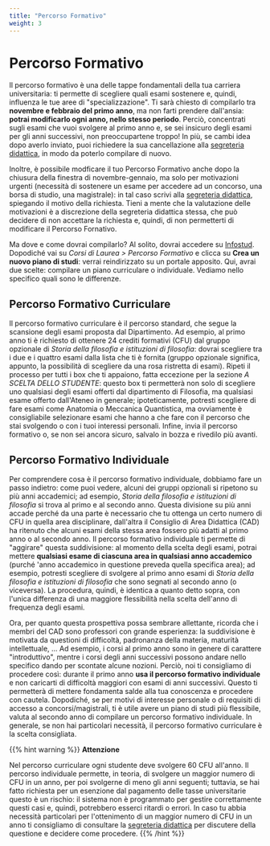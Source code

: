 ```yaml
---
title: "Percorso Formativo"
weight: 3
---
```


# Percorso Formativo

Il percorso formativo è una delle tappe fondamentali della tua carriera universitaria: ti permette di scegliere quali esami sostenere e, quindi, influenza le tue aree di "specializzazione". Ti sarà chiesto di compilarlo tra **novembre e febbraio del primo anno**, ma non farti prendere dall'ansia: **potrai modificarlo ogni anno, nello stesso periodo**. Perciò, concentrati sugli esami che vuoi svolgere al primo anno e, se sei insicuro degli esami per gli anni successivi, non preoccupartene troppo! In più, se cambi idea dopo averlo inviato, puoi richiedere la sua cancellazione alla [segreteria didattica](mailto:valentina.petito@uniroma1.it), in modo da poterlo compilare di nuovo.

Inoltre, è possibile modficare il tuo Percorso Formativo anche dopo la chiusura della finestra di novembre-gennaio, ma solo per motivazioni urgenti (necessità di sostenere un esame per accedere ad un concorso, una borsa di studio, una magistrale): in tal caso scrivi alla [segreteria didattica](mailto:valentina.petito@uniroma1.it), spiegando il motivo della richiesta. Tieni a mente che la valutazione delle motivazioni è a discrezione della segreteria didattica stessa, che può decidere di non accettare la richiesta e, quindi, di non permetterti di modificare il Percorso Fornativo.

Ma dove e come dovrai compilarlo? Al solito, dovrai accedere su [Infostud](https://www.uniroma1.it/it/pagina-strutturale/studenti). Dopodiché vai su _Corsi di Laurea > Percorso Formativo_ e clicca su **Crea un nuovo piano di studi**: verrai reindirizzato su un portale apposito. Qui, avrai due scelte: compilare un piano curriculare o individuale. Vediamo nello specifico quali sono le differenze.

## Percorso Formativo Curriculare

Il percorso formativo curriculare è il percorso standard, che segue la scansione degli esami proposta dal Dipartimento. Ad esempio, al primo anno ti è richiesto di ottenere 24 crediti formativi (CFU) dal gruppo opzionale di _Storia della filosofia e istituzioni di filosofia_: dovrai scegliere tra i due e i quattro esami dalla lista che ti è fornita (gruppo opzionale significa, appunto, la possibilità di scegliere da una rosa ristretta di esami). Ripeti il processo per tutti i box che ti appaiono, fatta eccezione per la sezione _A SCELTA DELLO STUDENTE_: questo box ti permetterà non solo di scegliere uno qualsiasi degli esami offerti dal dipartimento di Filosofia, ma qualsiasi esame offerto dall'Ateneo in generale; ipoteticamente, potresti scegliere di fare esami come Anatomia o Meccanica Quantistica, ma ovviamente è consigliabile selezionare esami che hanno a che fare con il percorso che stai svolgendo o con i tuoi interessi personali. Infine, invia il percorso formativo o, se non sei ancora sicuro, salvalo in bozza e rivedilo più avanti.

## Percorso Formativo Individuale

Per comprendere cosa è il percorso formativo individuale, dobbiamo fare un passo indietro: come puoi vedere, alcuni dei gruppi opzionali si ripetono su più anni accademici; ad esempio, _Storia della filosofia e istituzioni di filosofia_ si trova al primo e al secondo anno. Questa divisione su più anni accade perché da una parte è necessario che tu ottenga un certo numero di CFU in quella area disciplinare, dall'altra il Consiglio di Area Didattica (CAD) ha ritenuto che alcuni esami della stessa area fossero più adatti al primo anno o al secondo anno. Il percorso formativo individuale ti permette di "aggirare" questa suddivisione: al momento della scelta degli esami, potrai mettere **qualsiasi esame di ciascuna area in qualsiasi anno accademico** (purché 'anno accademico in questione preveda quella specifica area); ad esempio, potresti scegliere di svolgere al primo anno esami di _Storia della filosofia e istituzioni di filosofia_ che sono segnati al secondo anno (o viceversa). La procedura, quindi, è identica a quanto detto sopra, con l'unica differenza di una maggiore flessibilità nella scelta dell'anno di frequenza degli esami.

Ora, per quanto questa prospettiva possa sembrare allettante, ricorda che i membri del CAD sono professori con grande esperienza: la suddivisione è motivata da questioni di difficoltà, padronanza della materia, maturità intellettuale, ... Ad esempio, i corsi al primo anno sono in genere di carattere "introduttivo", mentre i corsi degli anni successivi possono andare nello specifico dando per scontate alcune nozioni. Perciò, noi ti consigliamo di procedere così: durante il primo anno **usa il percorso formativo individuale** e non caricarti di difficoltà maggiori con esami di anni successivi. Questo ti permetterà di mettere fondamenta salde alla tua conoscenza e procedere con cautela. Dopodiché, se per motivi di interesse personale o di requisiti di accesso a concorsi/magistrali, ti è utile avere un piano di studi più flessibile, valuta al secondo anno di compilare un percorso formativo individuale. In generale, se non hai particolari necessità, il percorso formativo curriculare è la scelta consigliata.

{{% hint warning %}}
<i class="fa-solid fa-triangle-exclamation" style="color: #FFD43B;"></i> **Attenzione**

Nel percorso curriculare ogni studente deve svolgere 60 CFU all'anno. Il percorso individuale permette, in teoria, di svolgere un maggior numero di CFU in un anno, per poi svolgerne di meno gli anni seguenti; tuttavia, se hai fatto richiesta per un esenzione dal pagamento delle tasse universitarie questo è un rischio: il sistema non è programmato per gestire correttamente questi casi e, quindi, potrebbero esserci ritardi o errori. In caso tu abbia necessità particolari per l'ottenimento di un maggior numero di CFU in un anno ti consigliamo di consultare la [segreteria didattica](/33525/contatti/contatti-ufficiali) per discutere della questione e decidere come procedere.
{{% /hint %}}